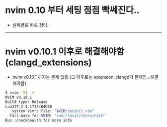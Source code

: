 # nvim 0.10 부터 세팅 점점 빡쎄진다..
-  날짜별로 따로 정리.

<hr />

# nvim v0.10.1 이후로 해결해야함(clangd_extensions)


- nvim v0.10.1 까지는 문제 없음 (그 이후로는 extension_clangd가 문제임...해결해야함)

```bash
$ nvim -V1 -v
NVIM v0.10.1
Build type: Release
LuaJIT 2.1.1713484068
   system vimrc file: "$VIM/sysinit.vim"
  fall-back for $VIM: "/usr/local/share/nvim"
Run :checkhealth for more info
```
